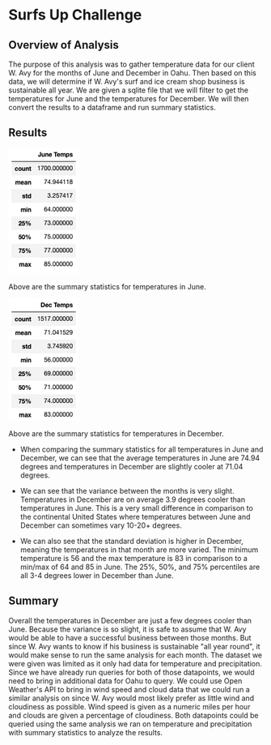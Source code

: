 # Surfs Up Challenge

## Overview of Analysis

The purpose of this analysis was to gather temperature data for our client W. Avy for the months of June and December in Oahu. Then based on this data, we will determine if W. Avy's surf and ice cream shop business is sustainable all year. We are given a sqlite file that we will filter to get the temperatures for June and the temperatures for December. We will then convert the results to a dataframe and run summary statistics.

## Results

![June Temperatures](Resources/june_temps.png)

Above are the summary statistics for temperatures in June.

![December Temperatures](Resources/dec_temps.png)

Above are the summary statistics for temperatures in December.

- When comparing the summary statistics for all temperatures in June and December, we can see that the average temperatures in June are 74.94 degrees and temperatures in December are slightly cooler at 71.04 degrees.

- We can see that the variance between the months is very slight. Temperatures in December are on average 3.9 degrees cooler than temperatures in June. This is a very small difference in comparison to the continental United States where temperatures between June and December can sometimes vary 10-20+ degrees.

- We can also see that the standard deviation is higher in December, meaning the temperatures in that month are more varied. The minimum temperature is 56 and the max temperature is 83 in comparison to a min/max of 64 and 85 in June. The 25%, 50%, and 75% percentiles are all 3-4 degrees lower in December than June.

## Summary

Overall the temperatures in December are just a few degrees cooler than June. Because the variance is so slight, it is safe to assume that W. Avy would be able to have a successful business between those months. But since W. Avy wants to know if his business is sustainable "all year round", it would make sense to run the same analysis for each month. The dataset we were given was limited as it only had data for temperature and precipitation. Since we have already run queries for both of those datapoints, we would need to bring in additional data for Oahu to query. We could use Open Weather's API to bring in wind speed and cloud data that we could run a similar analysis on since W. Avy would most likely prefer as little wind and cloudiness as possible. Wind speed is given as a numeric miles per hour and clouds are given a percentage of cloudiness. Both datapoints could be queried using the same analysis we ran on temperature and precipitation with summary statistics to analyze the results.